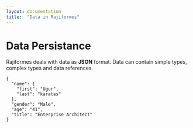 ```yaml
---
layout: documentation
title:  "Data in Rajiformes"
---
```


# Data Persistance

Rajiformes deals with data as **JSON** format. Data can contain simple types, complex types and data references.

```
{
  "name": {
    "first": "Ugur",
    "last": "karatas"
  },
  "gender": "Male",
  "age": "41",
  "title": "Enterprise Architect"
}

